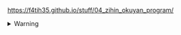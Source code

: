 https://f4tih35.github.io/stuff/04_zihin_okuyan_program/

<details>
  <summary>Warning</summary> 
  Sesi kısmanızı öneririm
</details>
